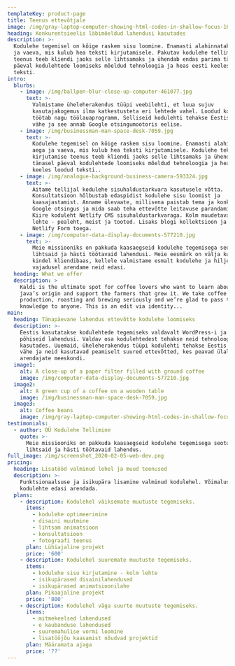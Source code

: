 ```yaml
---
templateKey: product-page
title: Teenus ettevõtjale
image: /img/gray-laptop-computer-showing-html-codes-in-shallow-focus-160107.jpg
heading: Konkurentsieelis läbimõeldud lahendusi kasutades
description: >-
  Kodulehe tegemisel on kõige raskem sisu loomine. Enamasti alahinnatakse aega
  ja vaeva, mis kulub hea teksti kirjutamisele. Pakutav kodulehe tellimise
  teenus teeb kliendi jaoks selle lihtsamaks ja ühendab endas parima tänasel
  päeval kodulehtede loomiseks mõeldud tehnoloogia ja heas eesti keeles loodud
  teksti.
intro:
  blurbs:
    - image: /img/ballpen-blur-close-up-computer-461077.jpg
      text: >-
        Valmistame üheleherakendus tüüpi veebilehti, et luua sujuv
        kasutajakogemus ilma katkestusteta eri lehtede vahel. Loodud koduleht
        töötab nagu töölauaprogramm. Selliseid kodulehti tehakse Eestis endiselt
        vähe ja see annab Google otsingumootoris eelise.
    - image: /img/businessman-man-space-desk-7059.jpg
      text: >-
        Kodulehe tegemisel on kõige raskem sisu loomine. Enamasti alahinnatakse
        aega ja vaeva, mis kulub hea teksti kirjutamisele. Kodulehe teksti
        kirjutamise teenus teeb kliendi jaoks selle lihtsamaks ja ühendab parima
        tänasel päeval kodulehtede loomiseks mõeldud tehnoloogia ja heas eesti
        keeles loodud teksti..
    - image: /img/analogue-background-business-camera-593324.jpg
      text: >-
        Aitame tellijal kodulehe sisuhaldustarkvara kasutusele võtta.
        Konsultatsioon hõlbustab edaspidist kodulehe sisu loomist ja
        kaasajastamist. Anname ülevaate, millisena paistab tema ja konkurendid
        Google otsingus ja mida saab teha ettevõtte leitavuse parandamiseks.
        Kiire koduleht Netlify CMS sisuhaldustarkvaraga. Kolm muudetava sisuga
        lehte - pealeht, meist ja tooted. Lisaks blogi kollektsioon ja leht
        Netlify Form toega.
    - image: /img/computer-data-display-documents-577210.jpg
      text: >-
        Meie missiooniks on pakkuda kaasaegseid kodulehe tegemisega seotud
        lihtsaid ja hästi töötavaid lahendusi. Meie eesmärk on välja kujundada
        kindel kliendibaas, kellele valmistame esmalt kodulehe ja hiljem
        vajadusel arendame neid edasi.
  heading: What we offer
  description: >
    Kaldi is the ultimate spot for coffee lovers who want to learn about their
    java’s origin and support the farmers that grew it. We take coffee
    production, roasting and brewing seriously and we’re glad to pass that
    knowledge to anyone. This is an edit via identity...
main:
  heading: Tänapäevane lahendus ettevõtte kodulehe loomiseks
  description: >-
    Eestis kasutatakse kodulehtede tegemiseks valdavalt WordPress-i ja PHP
    põhiseid lahendusi. Valdav osa kodulehtedest tehakse neid tehnoloogiaid
    kasutades. Uuemaid, üheleherakendus tüüpi kodulehti tehakse Eestis endiselt
    vähe ja neid kasutavad peamiselt suured ettevõtted, kes peavad ülal enda
    arendajate meeskondi. 
  image1:
    alt: A close-up of a paper filter filled with ground coffee
    image: /img/computer-data-display-documents-577210.jpg
  image2:
    alt: A green cup of a coffee on a wooden table
    image: /img/businessman-man-space-desk-7059.jpg
  image3:
    alt: Coffee beans
    image: /img/gray-laptop-computer-showing-html-codes-in-shallow-focus-160107.jpg
testimonials:
  - author: OÜ Kodulehe Tellimine
    quote: >-
      Meie missiooniks on pakkuda kaasaegseid kodulehe tegemisega seotud
      lihtsaid ja hästi töötavaid lahendus.
full_image: /img/screenshot_2020-02-05-web-dev.png
pricing:
  heading: Lisatööd valminud lehel ja muud teenused
  description: >-
    Funktsionaalsuse ja isikupära lisamine valminud kodulehel. Võimalus
    kodulehte edasi arendada.
  plans:
    - description: Kodulehel väiksemate muutuste tegemiseks.
      items:
        - kodulehe optimeerimine
        - disaini muutmine
        - lihtsam animatsioon
        - konsultatsioon
        - fotograafi teenus
      plan: Lühiajaline projekt
      price: '600'
    - description: Kodulehel suuremate muutuste tegemiseks.
      items:
        - kodulehe sisu kirjutamine - kolm lehte
        - isikupärased disainilahendused
        - isikupärased animatsioonilahe
      plan: Pikaajaline projekt
      price: '800'
    - description: Kodulehel väga suurte muutuste tegemiseks.
      items:
        - mitmekeelsed lahendused
        - e kaubanduse lahendused
        - suuremahulise vormi loomine
        - lisatööjõu kaasamist nõudvad projektid
      plan: Määramata ajaga
      price: '??'
---
```


